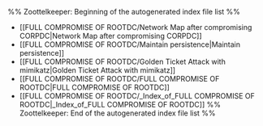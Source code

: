 %% Zoottelkeeper: Beginning of the autogenerated index file list  %%
-  [[FULL COMPROMISE OF ROOTDC/Network Map after compromising CORPDC|Network Map after compromising CORPDC]]
-  [[FULL COMPROMISE OF ROOTDC/Maintain persistence|Maintain persistence]]
-  [[FULL COMPROMISE OF ROOTDC/Golden Ticket Attack with mimikatz|Golden Ticket Attack with mimikatz]]
-  [[FULL COMPROMISE OF ROOTDC/FULL COMPROMISE OF ROOTDC|FULL COMPROMISE OF ROOTDC]]
-  [[FULL COMPROMISE OF ROOTDC/_Index_of_FULL COMPROMISE OF ROOTDC|_Index_of_FULL COMPROMISE OF ROOTDC]]
%% Zoottelkeeper: End of the autogenerated index file list  %%
